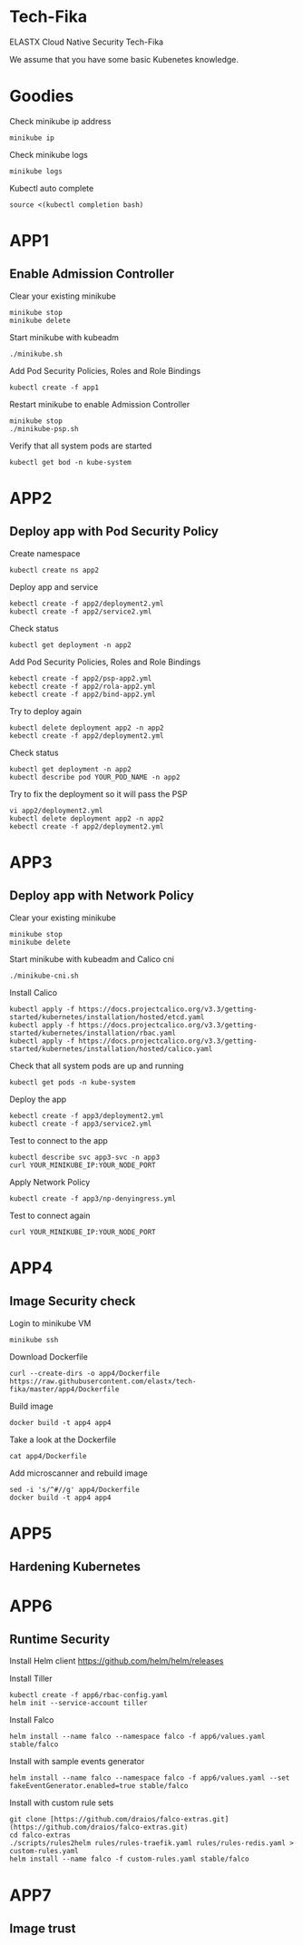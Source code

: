 # Tech-Fika
ELASTX Cloud Native Security Tech-Fika
 
We assume that you have some basic Kubenetes knowledge.

# Goodies

Check minikube ip address
```
minikube ip
```

Check minikube logs
```
minikube logs
```

Kubectl auto complete
```
source <(kubectl completion bash)
```

# APP1
## Enable Admission Controller

Clear your existing minikube
```
minikube stop
minikube delete
```

Start minikube with kubeadm
```
./minikube.sh
```

Add Pod Security Policies, Roles and Role Bindings
```
kubectl create -f app1
```

Restart minikube to enable Admission Controller
```
minikube stop
./minikube-psp.sh
```

Verify that all system pods are started
```
kubectl get bod -n kube-system
```

# APP2
## Deploy app with Pod Security Policy

Create namespace
```
kubectl create ns app2
```

Deploy app and service
```
kebectl create -f app2/deployment2.yml
kubectl create -f app2/service2.yml
```

Check status
```
kubectl get deployment -n app2
```

Add Pod Security Policies, Roles and Role Bindings
```
kebectl create -f app2/psp-app2.yml
kebectl create -f app2/rola-app2.yml
kebectl create -f app2/bind-app2.yml
```

Try to deploy again
```
kubectl delete deployment app2 -n app2
kebectl create -f app2/deployment2.yml
```

Check status
```
kubectl get deployment -n app2
kubectl describe pod YOUR_POD_NAME -n app2
```

Try to fix the deployment so it will pass the PSP
```
vi app2/deployment2.yml
kubectl delete deployment app2 -n app2
kebectl create -f app2/deployment2.yml
```


# APP3
## Deploy app with Network Policy

Clear your existing minikube
```
minikube stop
minikube delete
```

Start minikube with kubeadm and Calico cni
```
./minikube-cni.sh
```

Install Calico
```
kubectl apply -f https://docs.projectcalico.org/v3.3/getting-started/kubernetes/installation/hosted/etcd.yaml
kubectl apply -f https://docs.projectcalico.org/v3.3/getting-started/kubernetes/installation/rbac.yaml
kubectl apply -f https://docs.projectcalico.org/v3.3/getting-started/kubernetes/installation/hosted/calico.yaml
```

Check that all system pods are up and running
```
kubectl get pods -n kube-system
```

Deploy the app
```
kebectl create -f app3/deployment2.yml
kubectl create -f app3/service2.yml
```

Test to connect to the app
```
kubectl describe svc app3-svc -n app3
curl YOUR_MINIKUBE_IP:YOUR_NODE_PORT
```

Apply Network Policy
```
kubectl create -f app3/np-denyingress.yml
```

Test to connect again
```
curl YOUR_MINIKUBE_IP:YOUR_NODE_PORT
```

# APP4
## Image Security check
Login to minikube VM
```
minikube ssh
```

Download Dockerfile
```
curl --create-dirs -o app4/Dockerfile https://raw.githubusercontent.com/elastx/tech-fika/master/app4/Dockerfile
```

Build image
```
docker build -t app4 app4
```

Take a look at the Dockerfile
```
cat app4/Dockerfile
```

Add microscanner and rebuild image
```
sed -i 's/^#//g' app4/Dockerfile
docker build -t app4 app4
```

# APP5
## Hardening Kubernetes

# APP6
## Runtime Security

Install Helm client
https://github.com/helm/helm/releases

Install Tiller
```
kubectl create -f app6/rbac-config.yaml
helm init --service-account tiller
```

Install Falco
```
helm install --name falco --namespace falco -f app6/values.yaml stable/falco
```

Install with sample events generator
```
helm install --name falco --namespace falco -f app6/values.yaml --set fakeEventGenerator.enabled=true stable/falco
```

Install with custom rule sets
```
git clone [https://github.com/draios/falco-extras.git](https://github.com/draios/falco-extras.git)
cd falco-extras
./scripts/rules2helm rules/rules-traefik.yaml rules/rules-redis.yaml > custom-rules.yaml
helm install --name falco -f custom-rules.yaml stable/falco
```

# APP7
## Image trust
